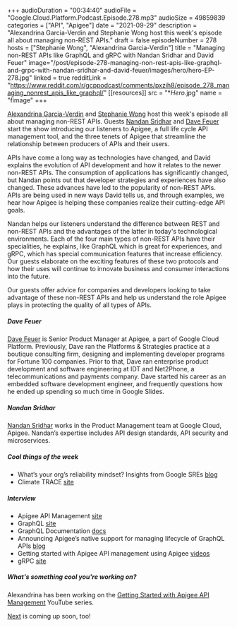+++
audioDuration = "00:34:40"
audioFile = "Google.Cloud.Platform.Podcast.Episode.278.mp3"
audioSize = 49859839
categories = ["API", "Apigee"]
date = "2021-09-29"
description = "Alexandrina Garcia-Verdin and Stephanie Wong host this week's episode all about managing non-REST APIs."
draft = false
episodeNumber = 278
hosts = ["Stephanie Wong", "Alexandrina Garcia-Verdin"]
title = "Managing non-REST APIs like GraphQL and gRPC with Nandan Sridhar and David Feuer"
image="/post/episode-278-managing-non-rest-apis-like-graphql-and-grpc-with-nandan-sridhar-and-david-feuer/images/hero/hero-EP-278.jpg"
linked = true
redditLink = "https://www.reddit.com/r/gcppodcast/comments/pxzih8/episode_278_managing_nonrest_apis_like_graphql/"
[[resources]]
  src = "**Hero*.jpg"
  name = "fimage"
+++

[Alexandrina Garcia-Verdin](https://twitter.com/open_eco_source) and [Stephanie Wong](https://twitter.com/stephr_wong) host this week's episode all about managing non-REST APIs. Guests [Nandan Sridhar](https://twitter.com/srinandans) and [Dave Feuer](https://twitter.com/readyaimfeuer) start the show introducing our listeners to Apigee, a full life cycle API management tool, and the three tenets of Apigee that streamline the relationship between producers of APIs and their users.

APIs have come a long way as technologies have changed, and David explains the evolution of API development and how it relates to the newer non-REST APIs. The consumption of applications has significantly changed, but Nandan points out that developer strategies and experiences have also changed. These advances have led to the popularity of non-REST APIs. APIs are being used in new ways David tells us, and through examples, we hear how Apigee is helping these companies realize their cutting-edge API goals. 

Nandan helps our listeners understand the difference between REST and non-REST APIs and the advantages of the latter in today's technological environments. Each of the four main types of non-REST APIs have their specialities, he explains, like GraphQL which is great for experiences, and gRPC, which has special communication features that increase efficiency. Our guests elaborate on the exciting features of these two protocols and how their uses will continue to innovate business and consumer interactions into the future. 

Our guests offer advice for companies and developers looking to take advantage of these non-REST APIs and help us understand the role Apigee plays in protecting the quality of all types of APIs.

##### Dave Feuer

[Dave Feuer](https://twitter.com/readyaimfeuer) is Senior Product Manager at Apigee, a part of Google Cloud Platform. Previously, Dave ran the Platforms & Strategies practice at a boutique consulting firm, designing and implementing developer programs for Fortune 100 companies. Prior to that, Dave ran enterprise product development and software engineering at IDT and Net2Phone, a telecommunications and payments company. Dave started his career as an embedded software development engineer, and frequently questions how he ended up spending so much time in Google Slides.

##### Nandan Sridhar

[Nandan Sridhar](https://twitter.com/srinandans) works in the Product Management team at Google Cloud, Apigee. Nandan’s expertise includes API design standards, API security and microservices. 

##### Cool things of the week

* What’s your org’s reliability mindset? Insights from Google SREs [blog](https://cloud.google.com/blog/products/devops-sre/the-five-phases-of-organizational-reliability)
* Climate TRACE [site](https://www.climatetrace.org)

##### Interview

* Apigee API Management [site](https://cloud.google.com/apigee)
* GraphQL [site](https://graphql.org)
* GraphQL Documentation [docs](https://cloud.google.com/apigee/docs/api-platform/develop/graphql#graphql-options)
* Announcing Apigee’s native support for managing lifecycle of GraphQL APIs [blog](https://cloud.google.com/blog/products/api-management/how-to-manage-graphql-apis-in-apigee)
* Getting started with Apigee API management using Apigee [videos](https://www.youtube.com/playlist?list=PLIivdWyY5sqIYex7RAyE7fCKeKZBTLAJl)
* gRPC [site](https://grpc.io)

##### What's something cool you're working on?

Alexandrina has been working on the [Getting Started with Apigee API Management](https://cloud.google.com/apigee) YouTube series.

[Next](https://cloud.withgoogle.com/next) is coming up soon, too!

